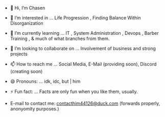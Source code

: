 - 👋 Hi, I’m Chasen  
- 👀 I’m interested in ... Life Progression , Finding Balance Within Disorganization
- 🌱 I’m currently learning ... IT , System Administration , Devops , Barber Training , & much of what branches from them.
- 💞️ I’m looking to collaborate on ... Involvement of business and strong projects
- 📫 How to reach me ... Social Media, E-Mail (providing soon), Discord (creating soon)
- 😄 Pronouns: ... idk, idc, but | him
- ⚡ Fun fact: ... Facts are only fun when you like them, usually.

- E-mail to contact me: contacthim44126@duck.com (forwards properly, anonyomity purposes.)

<!---
Chasenme/Chasenme is a ✨ special ✨ repository because its `README.md` (this file) appears on your GitHub profile.
You can click the Preview link to take a look at your changes.
--->
